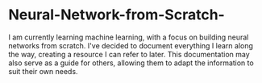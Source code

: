 # Neural-Network-from-Scratch-
I am currently learning machine learning, with a focus on building neural networks from scratch. I've decided to document everything I learn along the way, creating a resource I can refer to later. This documentation may also serve as a guide for others, allowing them to adapt the information to suit their own needs.
